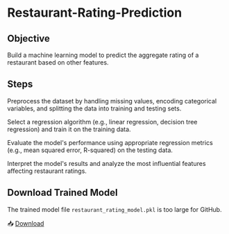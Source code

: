 # Restaurant-Rating-Prediction
 
## Objective
Build a machine learning model to predict the
aggregate rating of a restaurant based on other features.

## Steps

Preprocess the dataset by handling missing values,
encoding categorical variables, and splitting the data
into training and testing sets.

Select a regression algorithm (e.g., linear regression,
decision tree regression) and train it on the training data.

Evaluate the model's performance using appropriate
regression metrics (e.g., mean squared error, R-squared)
on the testing data.

Interpret the model's results and analyze the most
influential features affecting restaurant ratings.

## Download Trained Model

The trained model file `restaurant_rating_model.pkl` is too large for GitHub.

📥 [Download]([https://drive.google.com/your-shared-link-here](https://drive.google.com/file/d/1uBJk_jaXScMV6--LanLMypgO_6qehKnG/view?usp=drive_link))

